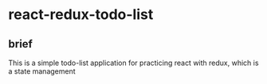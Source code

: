 # react-redux-todo-list

## brief
This is a simple todo-list application for practicing react with redux, which is a state management

